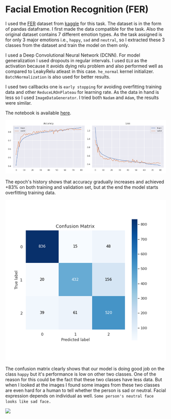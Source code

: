 # Facial Emotion Recognition (FER)

I used the [FER](https://www.kaggle.com/ashishpatel26/facial-expression-recognitionferchallenge) dataset from [kaggle](https://www.kaggle.com/) for this task. The dataset is in the form of pandas dataframe. I first made the data compatible for the task. Also the original dataset contains 7 different emotion types. As the task assigned is for only 3 major emotions i.e., `happy`, `sad` and `neutral`, so I extracted these 3 classes from the dataset and train the model on them only.

I used a Deep Convolutional Neural Network (DCNN). For model generalization I used dropouts in regular intervals. I used `ELU` as the activation because it avoids dying relu problem and also performed well as compared to LeakyRelu atleast in this case. `he_normal` kernel initializer. `BatchNormalization` is also used for better results.

I used two callbacks one is `early stopping` for avoiding overfitting training data
and other `ReduceLROnPlateau` for learning rate. As the data in hand is less so I used `ImageDataGenerator`. I tried both `Nadam` and `Adam`, the results were similar.

The notebook is available [here](https://www.kaggle.com/gauravsharma99/facial-emotion-recognition?scriptVersionId=31791188).

![epoch history](plots/model_2/epoch_history.png "Epoch Histrory")

The epoch's history shows that accuracy gradually increases and achieved +83% on both training and validation set, but at the end the model starts overfitting training data.

![confusion matrix](plots/model_2/confusion_matrix.png "Confusion Matrix")

The confusion matrix clearly shows that our model is doing good job on the class `happy` but it's performance is low on other two classes. One of the reason for this could be the fact that these two classes have less data. But when I looked at the images I found some images from these two classes are even hard for a human to tell whether the person is sad or neutral. Facial expression depends on individual as well. `Some person's neutral face looks like sad face.`

![](out.gif)